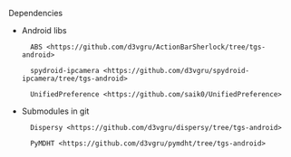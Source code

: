 Dependencies
* Android libs

        ABS <https://github.com/d3vgru/ActionBarSherlock/tree/tgs-android>

        spydroid-ipcamera <https://github.com/d3vgru/spydroid-ipcamera/tree/tgs-android>

        UnifiedPreference <https://github.com/saik0/UnifiedPreference>

* Submodules in git

        Dispersy <https://github.com/d3vgru/dispersy/tree/tgs-android>

        PyMDHT <https://github.com/d3vgru/pymdht/tree/tgs-android>


